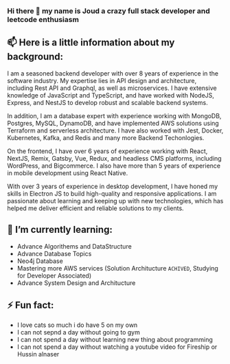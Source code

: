 ### Hi there 👋 my name is Joud a crazy full stack developer and leetcode enthusiasm

## 📫 Here is a little information about my background:

I am a seasoned backend developer with over 8 years of experience in the software industry. My expertise lies in API design and architecture, including Rest API and Graphql, as well as microservices. I have extensive knowledge of JavaScript and TypeScript, and have worked with NodeJS, Express, and NestJS to develop robust and scalable backend systems.

In addition, I am a database expert with experience working with MongoDB, Postgres, MySQL, DynamoDB, and have implemented AWS solutions using Terraform and serverless architecture. I have also worked with Jest, Docker, Kubernetes, Kafka, and Redis and many more Backend Techonlogies.

On the frontend, I have over 6 years of experience working with React, NextJS, Remix, Gatsby, Vue, Redux, and headless CMS platforms, including WordPress, and Bigcommerce. I also have more than 5 years of experience in mobile development using React Native.

With over 3 years of experience in desktop development, I have honed my skills in Electron JS to build high-quality and responsive applications. I am passionate about learning and keeping up with new technologies, which has helped me deliver efficient and reliable solutions to my clients.

## 🌱 I’m currently learning:
- Advance Algorithems and DataStructure
- Advance Database Topics
- Neo4j Database
- Mastering more AWS services (Solution Architucture `ACHIVED`, Studying for Developer Associated)
- Advance System Design and Architucture

## ⚡ Fun fact:
- I love cats so much i do have 5 on my own
- I can not sepnd a day without going to gym
- I can not spend a day without learning new thing about programming
- I can not spend a day without watching a youtube video for Fireship or Hussin alnaser
